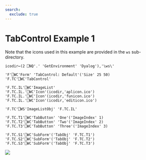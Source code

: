 ```yaml
---
search:
  exclude: true
---
```


<h1 class="heading"><span class="name">TabControl</span> <span class="right">Example 1</span></h1>



Note that the icons used in this example are provided in the `ws` sub-directory.
```apl
icodir←(2 ⎕NQ'.' 'GetEnvironment' 'Dyalog'),'\ws\'
```
```apl
'F'⎕WC'Form' 'TabControl: Default'('Size' 25 50)
'F.TC'⎕WC'TabControl'

'F.TC.IL'⎕WC'ImageList'
'F.TC.IL.'⎕WC'Icon'(icodir,'aplicon.ico')
'F.TC.IL.'⎕WC'Icon'(icodir,'funicon.ico')
'F.TC.IL.'⎕WC'Icon'(icodir,'editicon.ico')

'F.TC'⎕WS'ImageListObj' 'F.TC.IL'

'F.TC.T1'⎕WC'TabButton' 'One'('ImageIndex' 1)
'F.TC.T2'⎕WC'TabButton' 'Two'('ImageIndex' 2)
'F.TC.T3'⎕WC'TabButton' 'Three'('ImageIndex' 3)

'F.TC.S1'⎕WC'SubForm'('TabObj' 'F.TC.T1')
'F.TC.S2'⎕WC'SubForm'('TabObj' 'F.TC.T2')
'F.TC.S3'⎕WC'SubForm'('TabObj' 'F.TC.T3')
```


![](../img/tab1.gif)





